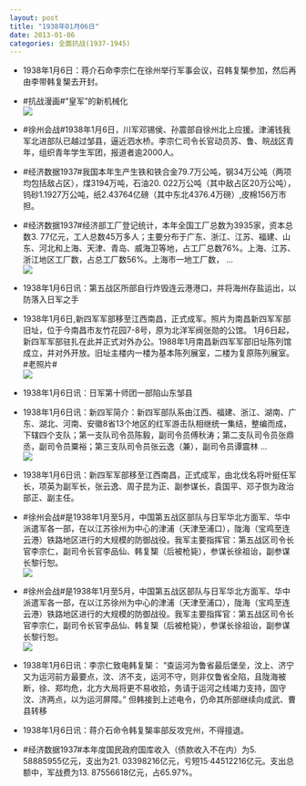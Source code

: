 ```yaml
---
layout: post
title: "1938年01月06日"
date: 2013-01-06
categories: 全面抗战(1937-1945)
---
```


<meta name="referrer" content="no-referrer" />

- 1938年1月6日：蒋介石命李宗仁在徐州举行军事会议，召韩复榘参加，然后再由李带韩复榘去开封。 

- #抗战漫画#“皇军”的新机械化 <br/><img src="https://ww1.sinaimg.cn/large/aca367d8jw1e0k57kr5dnj.jpg" />

- #徐州会战#1938年1月6日，川军邓锡侯、孙震部自徐州北上应援。津浦钱我军北进部队已越过邹县，逼近泗水桥。李宗仁司令长官动员苏、鲁、皖战区青年，组织青年学生军团，报道者逾2000人。 

- #经济数据1937#我国本年生产生铁和铁合金79.7万公吨，钢34万公吨（两项均包括敌占区），煤3194万吨，石油20. 022万公吨（其中敌占区20万公吨），钨砂1.1927万公吨，纸2.43764亿磅（其中东北4376.4万磅）,皮棉156万市担。 

- #经济数据1937#经济部工厂登记统计，本年全国工厂总数为3935家，资本总数3. 77亿元，工人总数45万多人；主要分布于广东、浙江、江苏、福建、山东、河北和上海、天津、青岛、威海卫等地，占工厂总数76%。上海、江苏、浙江地区工厂数，占总工厂数56%。上海市一地工厂数， ...  <br/><img src="https://ww3.sinaimg.cn/large/aca367d8jw1e0k00ggkrdj.jpg" />

- 1938年1月6日讯：第五战区所部自行炸毁连云港港口，并将海州存盐运出，以防落入日军之手 

- 1938年1月6日,新四军军部移至江西南昌，正式成军。照片为南昌新四军军部旧址，位于今南昌市友竹花园7-8号，原为北洋军阀张勋的公馆。 1月6日起，新四军军部驻扎在此并正式对外办公。1988年1月南昌新四军军部旧址陈列馆成立，并对外开放。旧址主楼内一楼为基本陈列展室，二楼为复原陈列展室。#老照片#  <br/><img src="https://ww3.sinaimg.cn/large/aca367d8jw1e0jwk53ljyj.jpg" />

- 1938年1月6日讯：日军第十师团一部陷山东邹县 

- 1938年1月6日讯：新四军简介：新四军部队系由江西、福建、浙江、湖南、广东、湖北、河南、安徽8省13个地区的红军游击队相继统一集结，整编而成，下辖四个支队；第一支队司令员陈毅，副司令员傅秋涛；第二支队司令员张鼎丞，副司令员粟裕；第三支队司令员张云逸（兼），副司令员谭震林 ...  <br/><img src="https://ww4.sinaimg.cn/large/aca367d8jw1e0jplrk3tbj.jpg" />

- 1938年1月6日讯：新四军军部移至江西南昌，正式成军，由北伐名将叶挺任军长，项英为副军长，张云逸、周子昆为正、副参谋长，袁国平、邓子恢为政治部正、副主任。 

- #徐州会战#是1938年1月至5月，中国第五战区部队与日军华北方面军、华中派遣军各一部，在以江苏徐州为中心的津浦（天津至浦口），陇海（宝鸡至连云港）铁路地区进行的大规模的防御战役。我军主要指挥官：第五战区司令长官李宗仁，副司令长官李品仙、韩复榘（后被枪毙），参谋长徐祖诒，副参谋长黎行恕。 <br/><img src="https://ww3.sinaimg.cn/large/aca367d8tw1e0jnkk6z6yj.jpg" />

- #徐州会战#是1938年1月至5月，中国第五战区部队与日军华北方面军、华中派遣军各一部，在以江苏徐州为中心的津浦（天津至浦口），陇海（宝鸡至连云港）铁路地区进行的大规模的防御战役。我军主要指挥官：第五战区司令长官李宗仁，副司令长官李品仙、韩复榘（后被枪毙），参谋长徐祖诒，副参谋长黎行恕。 <br/><img src="https://ww1.sinaimg.cn/large/aca367d8gw1e0jjzntwzfj.jpg" />

- 1938年1月6日讯：李宗仁致电韩复榘： “查运河为鲁省最后堡垒，汶上、济宁又为运河前方最要点，汶、济不支，运河不守，则非仅鲁省全陷，且陇海被断，徐、郑均危，北方大局将更不易收拾，务请于运河之线竭力支持，固守汶、济两点，以为运河屏障。” 但韩接到上述电令，仍命其所部继续向成武、曹县转移 

- 1938年1月6日讯：蒋介石命令韩复榘率部反攻兖州，不得擅退。 

- #经济数据1937#本年度国民政府国库收入（债款收入不在内）为5. 58885955亿元，支出为21. 03398216亿元，亏短15·44512216亿元。支出总额中，军战费为13. 87556618亿元，占65.97%。 

